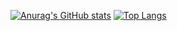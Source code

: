 <!--
**SunniestJune/SunniestJune** is a ✨ _special_ ✨ repository because its `README.md` (this file) appears on your GitHub profile.

Here are some ideas to get you started:

- 🔭 I’m currently working on ...
- 🌱 I’m currently learning ...
- 👯 I’m looking to collaborate on ...
- 🤔 I’m looking for help with ...
- 💬 Ask me about ...
- 📫 How to reach me: ...
- 😄 Pronouns: ...
- ⚡ Fun fact: ...
-->
[![Anurag's GitHub stats](https://github-readme-stats.vercel.app/api?username=SunniestJune&count_private=true&show_icons=true&include_all_commits=true&custom_title=My%20%Stats&bg_color=25,151515,000000&title_color=ff751a&border_color=ff751a&icon_color=ff751a&text_color=eeeeee&hide_rank=true)](https://github.com/anuraghazra/github-readme-stats)
[![Top Langs](https://github-readme-stats.vercel.app/api/top-langs/?username=SunniestJune&layout=compact&bg_color=25,151515,000000&title_color=ff751a&border_color=ff751a&icon_color=ff751a&text_color=eeeeee)](https://github.com/anuraghazra/github-readme-stats)
